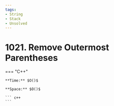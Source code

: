 ```yaml
---
tags:
- String
- Stack
- Unsolved
---
```



# 1021. Remove Outermost Parentheses

=== "C++"

    **Time:** $O()$

    **Space:** $O()$

    ``` c++
    ```